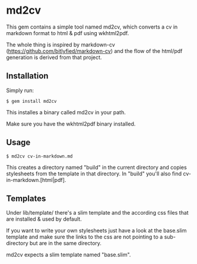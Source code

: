 # md2cv

This gem contains a simple tool named md2cv, which converts a cv in markdown format 
to html & pdf using wkhtml2pdf. 

The whole thing is inspired by markdown-cv (https://github.com/bitlyfied/markdown-cv) 
and the flow of the html/pdf generation is derived from that project. 

## Installation

Simply run:

    $ gem install md2cv

This installes a binary called md2cv in your path. 

Make sure you have the wkhtml2pdf binary installed.  
## Usage

    $ md2cv cv-in-markdown.md
   
This creates a directory named "build" in the current directory and 
copies stylesheets from the template in that directory. In "build" you'll
also find cv-in-markdown.[html|pdf].

## Templates

Under lib/template/ there's a slim template and the according css files that 
are installed & used by default. 

If you want to write your own stylesheets just have a look at the base.slim template 
and make sure the links to the css are not pointing to a sub-directory but are in the same directory.

md2cv expects a slim template named "base.slim". 

